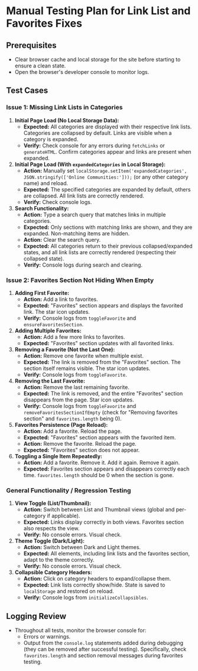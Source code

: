 # Manual Testing Plan for Link List and Favorites Fixes

## Prerequisites
- Clear browser cache and local storage for the site before starting to ensure a clean state.
- Open the browser's developer console to monitor logs.

## Test Cases

### Issue 1: Missing Link Lists in Categories
1.  **Initial Page Load (No Local Storage Data):**
    *   **Expected:** All categories are displayed with their respective link lists. Categories are collapsed by default. Links are visible when a category is expanded.
    *   **Verify:** Check console for any errors during `fetchLinks` or `generateHTML`. Confirm categories appear and links are present when expanded.
2.  **Initial Page Load (With `expandedCategories` in Local Storage):**
    *   **Action:** Manually set `localStorage.setItem('expandedCategories', JSON.stringify(['Online Communities:']));` (or any other category name) and reload.
    *   **Expected:** The specified categories are expanded by default, others are collapsed. All link lists are correctly rendered.
    *   **Verify:** Check console logs.
3.  **Search Functionality:**
    *   **Action:** Type a search query that matches links in multiple categories.
    *   **Expected:** Only sections with matching links are shown, and they are expanded. Non-matching items are hidden.
    *   **Action:** Clear the search query.
    *   **Expected:** All categories return to their previous collapsed/expanded states, and all link lists are correctly rendered (respecting their collapsed state).
    *   **Verify:** Console logs during search and clearing.

### Issue 2: Favorites Section Not Hiding When Empty
1.  **Adding First Favorite:**
    *   **Action:** Add a link to favorites.
    *   **Expected:** "Favorites" section appears and displays the favorited link. The star icon updates.
    *   **Verify:** Console logs from `toggleFavorite` and `ensureFavoritesSection`.
2.  **Adding Multiple Favorites:**
    *   **Action:** Add a few more links to favorites.
    *   **Expected:** "Favorites" section updates with all favorited links.
3.  **Removing a Favorite (Not the Last One):**
    *   **Action:** Remove one favorite when multiple exist.
    *   **Expected:** The link is removed from the "Favorites" section. The section itself remains visible. The star icon updates.
    *   **Verify:** Console logs from `toggleFavorite`.
4.  **Removing the Last Favorite:**
    *   **Action:** Remove the last remaining favorite.
    *   **Expected:** The link is removed, and the entire "Favorites" section disappears from the page. Star icon updates.
    *   **Verify:** Console logs from `toggleFavorite` and `removeFavoritesSectionIfEmpty` (check for "Removing favorites section" and `favorites.length` being 0).
5.  **Favorites Persistence (Page Reload):**
    *   **Action:** Add a favorite. Reload the page.
    *   **Expected:** "Favorites" section appears with the favorited item.
    *   **Action:** Remove the favorite. Reload the page.
    *   **Expected:** "Favorites" section does not appear.
6.  **Toggling a Single Item Repeatedly:**
    *   **Action:** Add a favorite. Remove it. Add it again. Remove it again.
    *   **Expected:** Favorites section appears and disappears correctly each time. `favorites.length` should be 0 when the section is gone.

### General Functionality / Regression Testing
1.  **View Toggle (List/Thumbnail):**
    *   **Action:** Switch between List and Thumbnail views (global and per-category if applicable).
    *   **Expected:** Links display correctly in both views. Favorites section also respects the view.
    *   **Verify:** No console errors. Visual check.
2.  **Theme Toggle (Dark/Light):**
    *   **Action:** Switch between Dark and Light themes.
    *   **Expected:** All elements, including link lists and the favorites section, adapt to the theme correctly.
    *   **Verify:** No console errors. Visual check.
3.  **Collapsible Category Headers:**
    *   **Action:** Click on category headers to expand/collapse them.
    *   **Expected:** Link lists correctly show/hide. State is saved to `localStorage` and restored on reload.
    *   **Verify:** Console logs from `initializeCollapsibles`.

## Logging Review
- Throughout all tests, monitor the browser console for:
    - Errors or warnings.
    - Output from the `console.log` statements added during debugging (they can be removed after successful testing). Specifically, check `favorites.length` and section removal messages during favorites testing.
